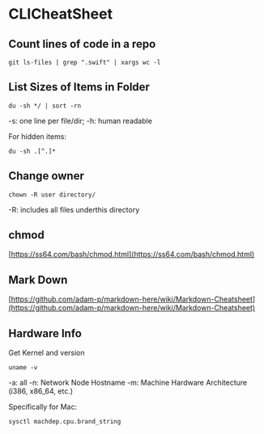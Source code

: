 # CLICheatSheet

## Count lines of code in a repo
```
git ls-files | grep ".swift" | xargs wc -l
```


## List Sizes of Items in Folder
```
du -sh */ | sort -rn
```
-s: one line per file/dir;
-h: human readable

For hidden items:
```
du -sh .[^.]*
```

## Change owner
```
chown -R user directory/
```
-R: includes all files underthis directory

## chmod
[https://ss64.com/bash/chmod.html](https://ss64.com/bash/chmod.html)

## Mark Down
[https://github.com/adam-p/markdown-here/wiki/Markdown-Cheatsheet](https://github.com/adam-p/markdown-here/wiki/Markdown-Cheatsheet)

## Hardware Info
Get Kernel and version
```
uname -v
```
-a: all
-n: Network Node Hostname
-m: Machine Hardware Architecture (i386, x86_64, etc.)

Specifically for Mac:
```
sysctl machdep.cpu.brand_string
```

